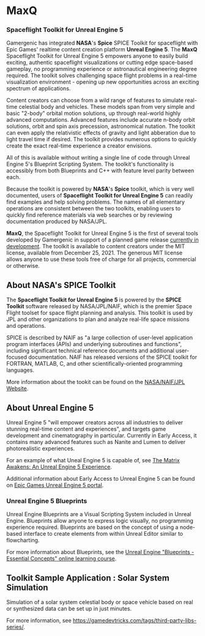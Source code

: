 # MaxQ
### Spaceflight Toolkit for Unreal Engine 5

Gamergenic has integrated **NASA**'s **Spice** SPICE Toolkit for spaceflight with Epic Games' realtime content creation platform **Unreal Engine 5**.  The **MaxQ** Spaceflight Toolkit for Unreal Engine 5 empowers anyone to easily build exciting, authentic spaceflight visualizations or cutting edge space-based gameplay, no programming experience or astronautical engineering degree required.  The toolkit solves challenging space flight problems in a real-time visualization environment - opening up new opportunities across an exciting spectrum of applications.

Content creators can choose from a wild range of features to simulate real-time celestial body and vehicles.  These models span from very simple and basic "2-body" orbital motion solutions, up through real-world highly advanced computations.  Advanced features include accurate n-body orbit solutions, orbit and spin axis precession, astronomical nutation.  The toolkit can even apply the relativistic effects of gravity and light abberation due to light travel time if desired.  The toolkit provides numerous options to quickly create the exact real-time experience a creator envisions.

All of this is available without writing a single line of code through Unreal Engine 5's Blueprint Scripting System.  The toolkit's functionality is accessibly from both Blueprints and C++ with feature level parity between each.

Because the toolkit is powered by **NASA**'s **Spice** toolkit, which is very well documented, users of **Spaceflight Toolkit for Unreal Engine 5** can readily find examples and help solving problems.  The names of all elementary operations are consistent between the two toolkits, enabling users to quickly find reference materials via web searches or by reviewing documentation produced by NASA/JPL.

**MaxQ**, the Spaceflight Toolkit for Unreal Engine 5 is the first of several tools developed by Gamergenic in support of a planned game release [currently in development](/project/unannounced-1).  The toolkit is available to content creators under the MIT license, available from December 25, 2021.  The generous MIT license allows anyone to use these tools free of charge for all projects, commercial or otherwise.

## About NASA's SPICE Toolkit

The **Spaceflight Toolkit for Unreal Engine 5** is powered by the **SPICE Toolkit** software released by NASA/JPL/NAIF, which is the premier Space Flight toolset for space flight planning and analysis.  This toolkit is used by JPL and other organizations to plan and analyze real-life space missions and operations.

SPICE is described by NAIF as "a large collection of user-level application program interfaces (APIs) and underlying subroutines and functions", including significant technical reference documents and additional user-focused documentation.  NAIF has released versions of the SPICE toolkit for FORTRAN, MATLAB, C, and other scientifically-oriented programming languages.

More information about the tookit can be found on the [NASA/NAIF/JPL Website](https://naif.jpl.nasa.gov/naif/toolkit.html).

## About Unreal Engine 5

Unreal Engine 5 "will empower creators across all industries to deliver stunning real-time content and experiences", and targets game development and cinematography in particular.  Currently in Early Access, it contains many advanced features such as Nanite and Lumen to deliver photorealistic experiences.

For an example of what Uneal Engine 5 is capable of, see [The Matrix Awakens: An Unreal Engine 5 Experience](https://www.unrealengine.com/en-US/wakeup).


Additional information about Early Access to Unreal Engine 5 can be found on [Epic Games Unreal Engine 5 portal](https://www.unrealengine.com/en-US/unreal-engine-5).

### Unreal Engine 5 Blueprints

Unreal Engine Blueprints are a Visual Scripting System included in Unreal Engine.  Blueprints allow anyone to express logic visually, no programming experience required.  Blueprints are based on the concept of using a node-based interface to create  elements from within Unreal Editor similar to flowcharting.

For more information about Blueprints, see the [Unreal Engine "Blueprints - Essential Concepts" online learning course](https://www.unrealengine.com/en-US/onlinelearning-courses/blueprints---essential-concepts).

## Toolkit Sample Application : Solar System Simulation

Simulation of a solar system celestial body or space vehicle based on real or synthesized data can be set up in just minutes.

For more information, see <https://gamedevtricks.com/tags/third-party-libs-series/>.

